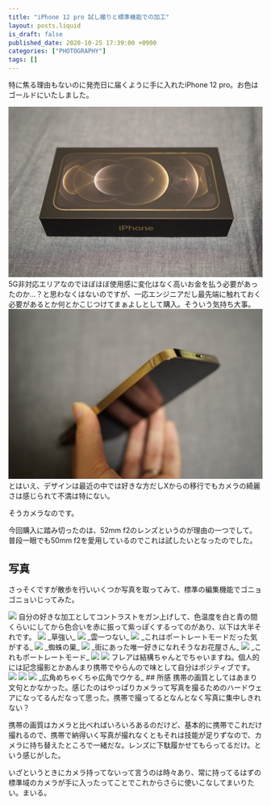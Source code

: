 ```yaml
---
title: "iPhone 12 pro 試し撮りと標準機能での加工"
layout: posts.liquid
is_draft: false
published_date: 2020-10-25 17:39:00 +0900
categories: ["PHOTOGRAPHY"]
tags: []
---
```


特に焦る理由もないのに発売日に届くように手に入れたiPhone 12 pro。お色はゴールドにいたしました。

<img class="in_article" src="/public/images/2020/10/dsc06681_original-1024x684.jpg">
5G非対応エリアなのでほぼほぼ使用感に変化はなく高いお金を払う必要があったのか…？と思わなくはないのですが、一応エンジニアだし最先端に触れておく必要があるとか何とかこじつけてまぁよしとして購入。そういう気持ち大事。

<img class="in_article" src="/public/images/2020/10/dsc06686_original-1024x684.jpg">
とはいえ、デザインは最近の中では好きな方だしXからの移行でもカメラの綺麗さは感じられて不満は特にない。

そうカメラなのです。

今回購入に踏み切ったのは、52mm f2のレンズというのが理由の一つでして。普段一眼でも50mm f2を愛用しているのでこれは試したいとなったのでした。

## 写真
さっそくですが散歩を行いいくつか写真を取ってみて、標準の編集機能でゴニョゴニョいじってみた。

<img class="in_article" src="/public/images/2020/10/img_3063-1024x768.jpg">
自分の好きな加工としてコントラストをガン上げして、色温度を白と青の間くらいにしてから色合いを赤に振って紫っぽくするってのがあり、以下は大半それです。

<img class="in_article" src="/public/images/2020/10/img_3085-1024x768.jpg">
_草強い_
<img class="in_article" src="/public/images/2020/10/img_3084-768x1024.jpg">
_雲一つない_
<img class="in_article" src="/public/images/2020/10/img_3083-1024x768.jpg">
_これはポートレートモードだった気がする_
<img class="in_article" src="/public/images/2020/10/img_3079-1024x768.jpg">
_蜘蛛の巣_
<img class="in_article" src="/public/images/2020/10/img_3075-1024x768.jpg">
_街にあった唯一好きになれそうなお花屋さん_
<img class="in_article" src="/public/images/2020/10/img_3074-768x1024.jpg">
_これもポートレートモード_
<img class="in_article" src="/public/images/2020/10/img_3070-1024x768.jpg">
<img class="in_article" src="/public/images/2020/10/img_3067-1024x768.jpg">
フレアは結構ちゃんとでちゃいますね。個人的には記念撮影とかあんまり携帯でやらんので味として自分はポジティブです。

<img class="in_article" src="/public/images/2020/10/img_3059-1024x768.jpg">
<img class="in_article" src="/public/images/2020/10/img_3055-1024x768.jpg">
<img class="in_article" src="/public/images/2020/10/img_3065-768x1024.jpg">
_広角めちゃくちゃ広角でウケる_
## 所感
携帯の画質としてはあまり文句とかなかった。感じたのはやっぱりカメラって写真を撮るためのハードウェアになってるんだなって思った。携帯で撮ってるとなんとなく写真に集中しきれない？

携帯の画質はカメラと比べればいろいろあるのだけど、基本的に携帯でこれだけ撮れるので、携帯で納得いく写真が撮れなくともそれは技能が足りずなので、カメラに持ち替えたところで一緒だな。レンズに下駄履かせてもらってるだけ。という感じがした。

いざというときにカメラ持ってないって言うのは時々あり、常に持ってるはずの標準域のカメラが手に入ったってことでこれからさらに使いこなしてまいりたい。まいる。


